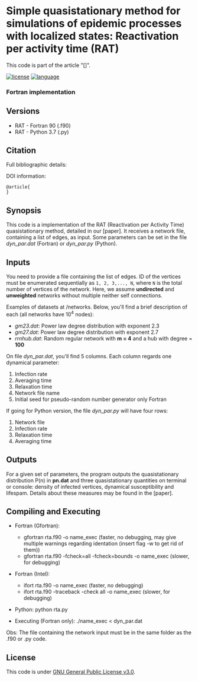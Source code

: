 # Simple quasistationary method for simulations of epidemic processes with localized states: Reactivation per activity time (RAT)

This code is part of the article "[]".

[![license](https://img.shields.io/badge/licence-GPLv3-brightgreen.svg)](http://choosealicense.com/licenses/gpl-3.0/)
[![language](https://img.shields.io/badge/built%20with-Fortran-blue.svg)](https://gcc.gnu.org/fortran/)

### Fortran implementation

## Versions

* RAT - Fortran 90 (.f90)
* RAT - Python 3.7 (.py)

## Citation

Full bibliographic details: 

DOI information: 

```
@article{
}
```

## Synopsis

This code is a implementation of the RAT (Reactivation per Activity Time) quasistationary method, detailed in our [paper]. It receives a network file, containing a list of edges, as input. Some parameters can be set in the file *dyn_par.dat* (Fortran) or *dyn_par.py* (Python). 

## Inputs

You need to provide a file containing the list of edges. ID of the vertices must be enumerated sequentially as `1, 2, 3,..., N`, where `N` is the total number of vertices of the network. Here, we assume  __undirected__ and __unweighted__ networks without multiple neither self connections.

Examples of datasets at /networks. Below, you'll find a brief description of each (all networks have 10<sup>4</sup> nodes):

* *gm23.dat*: Power law degree distribution with exponent 2.3
* *gm27.dat*: Power law degree distribution with exponent 2.7
* *rrnhub.dat*: Random regular network with **m = 4** and a hub with degree = **100**

On file *dyn_par.dat*, you'll find 5 columns. Each column regards one dynamical parameter:
1. Infection rate
2. Averaging time
3. Relaxation time
4. Network file name
5. Initial seed for pseudo-random number generator only Fortran

If going for Python version, the file *dyn_par.py* will have four rows:
1. Network file
2. Infection rate
3. Relaxation time
4. Averaging time

## Outputs

For a given set of parameters, the program outputs the quasistationary distribution P(n) in **pn.dat** and three quasistationary quantities on terminal or console: density of infected vertices, dynamical susceptibility and lifespam. Details about these measures may be found in the [paper].

## Compiling and Executing
* Fortran (Gfortran): 
  * gfortran rta.f90 -o name_exec (faster, no debugging, may give multiple warnings regarding identation (insert flag -w to get rid of them))
  * gfortran rta.f90 -fcheck=all -fcheck=bounds -o name_exec (slower, for debugging)
* Fortran (Intel): 
  * ifort rta.f90 -o name_exec (faster, no debugging)
  * ifort rta.f90 -traceback -check all -o name_exec (slower, for debugging)
* Python: python rta.py

* Executing (Fortran only): ./name_exec < dyn_par.dat

Obs: The file containing the network input must be in the same folder as the .f90 or .py code.

## License

This code is under [GNU General Public License v3.0](http://choosealicense.com/licenses/gpl-3.0/).
